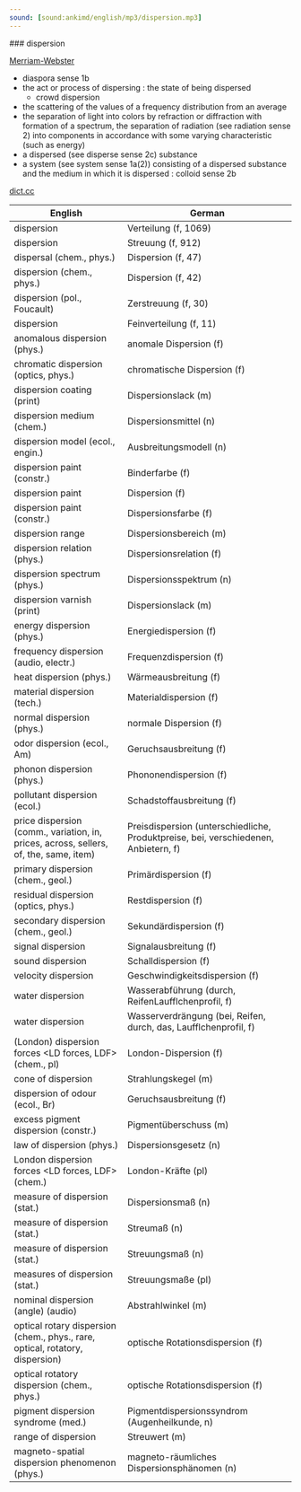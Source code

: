 ```yaml
---
sound: [sound:ankimd/english/mp3/dispersion.mp3]
---
```


\### dispersion

[Merriam-Webster](https://www.merriam-webster.com/dictionary/dispersion)

- diaspora sense 1b
- the act or process of dispersing : the state of being dispersed
    - crowd dispersion
- the scattering of the values of a frequency distribution from an average
- the separation of light into colors by refraction or diffraction with formation of a spectrum, the separation of radiation (see radiation sense 2) into components in accordance with some varying characteristic (such as energy)
- a dispersed (see disperse sense 2c) substance
- a system (see system sense 1a(2)) consisting of a dispersed substance and the medium in which it is dispersed : colloid sense 2b

[dict.cc](https://www.dict.cc/dispersion)

| English        | German       |
| -------------- | ------------ |
| dispersion | Verteilung (f, 1069) |
| dispersion | Streuung (f, 912) |
| dispersal (chem., phys.) | Dispersion (f, 47) |
| dispersion (chem., phys.) | Dispersion (f, 42) |
| dispersion (pol., Foucault) | Zerstreuung (f, 30) |
| dispersion | Feinverteilung (f, 11) |
| anomalous dispersion (phys.) | anomale Dispersion (f) |
| chromatic dispersion (optics, phys.) | chromatische Dispersion (f) |
| dispersion coating (print) | Dispersionslack (m) |
| dispersion medium (chem.) | Dispersionsmittel (n) |
| dispersion model (ecol., engin.) | Ausbreitungsmodell (n) |
| dispersion paint (constr.) | Binderfarbe (f) |
| dispersion paint | Dispersion (f) |
| dispersion paint (constr.) | Dispersionsfarbe (f) |
| dispersion range | Dispersionsbereich (m) |
| dispersion relation (phys.) | Dispersionsrelation (f) |
| dispersion spectrum (phys.) | Dispersionsspektrum (n) |
| dispersion varnish (print) | Dispersionslack (m) |
| energy dispersion (phys.) | Energiedispersion (f) |
| frequency dispersion (audio, electr.) | Frequenzdispersion (f) |
| heat dispersion (phys.) | Wärmeausbreitung (f) |
| material dispersion (tech.) | Materialdispersion (f) |
| normal dispersion (phys.) | normale Dispersion (f) |
| odor dispersion (ecol., Am) | Geruchsausbreitung (f) |
| phonon dispersion (phys.) | Phononendispersion (f) |
| pollutant dispersion (ecol.) | Schadstoffausbreitung (f) |
| price dispersion (comm., variation, in, prices, across, sellers, of, the, same, item) | Preisdispersion (unterschiedliche, Produktpreise, bei, verschiedenen, Anbietern, f) |
| primary dispersion (chem., geol.) | Primärdispersion (f) |
| residual dispersion (optics, phys.) | Restdispersion (f) |
| secondary dispersion (chem., geol.) | Sekundärdispersion (f) |
| signal dispersion | Signalausbreitung (f) |
| sound dispersion | Schalldispersion (f) |
| velocity dispersion | Geschwindigkeitsdispersion (f) |
| water dispersion | Wasserabführung (durch, ReifenLaufflchenprofil, f) |
| water dispersion | Wasserverdrängung (bei, Reifen, durch, das, Laufflchenprofil, f) |
| (London) dispersion forces <LD forces, LDF> (chem., pl) | London-Dispersion (f) |
| cone of dispersion | Strahlungskegel (m) |
| dispersion of odour (ecol., Br) | Geruchsausbreitung (f) |
| excess pigment dispersion (constr.) | Pigmentüberschuss (m) |
| law of dispersion (phys.) | Dispersionsgesetz (n) |
| London dispersion forces <LD forces, LDF> (chem.) | London-Kräfte (pl) |
| measure of dispersion (stat.) | Dispersionsmaß (n) |
| measure of dispersion (stat.) | Streumaß (n) |
| measure of dispersion (stat.) | Streuungsmaß (n) |
| measures of dispersion (stat.) | Streuungsmaße (pl) |
| nominal dispersion (angle) (audio) | Abstrahlwinkel (m) |
| optical rotary dispersion <ORD> (chem., phys., rare, optical, rotatory, dispersion) | optische Rotationsdispersion <ORD> (f) |
| optical rotatory dispersion <ORD> (chem., phys.) | optische Rotationsdispersion <ORD> (f) |
| pigment dispersion syndrome (med.) | Pigmentdispersionssyndrom (Augenheilkunde, n) |
| range of dispersion | Streuwert (m) |
| magneto-spatial dispersion phenomenon (phys.) | magneto-räumliches Dispersionsphänomen (n) |
